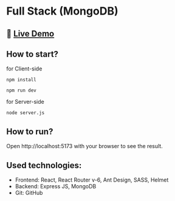 # Full Stack (MongoDB)

## 🔗 [**Live Demo**](https://customers-table-af202.netlify.app/)
## How to start?
 for Client-side
```
npm install
```

```
npm run dev
```
 for Server-side
 
 ```
 node server.js
 ```
## How to run?

Open http://localhost:5173 with your browser to see the result.

## Used technologies:

- Frontend: React, React Router v-6, Ant Design, SASS, Helmet
- Backend: Express JS, MongoDB
- Git: GitHub
